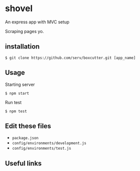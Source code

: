 # shovel

An express app with MVC setup

Scraping pages yo.

## installation

`$ git clone https://github.com/serv/boxcutter.git [app_name]`

## Usage

Starting server

`$ npm start`

Run test

`$ npm test`

## Edit these files

- `package.json`
- `config/environments/development.js`
- `config/environments/test.js`

## Useful links
